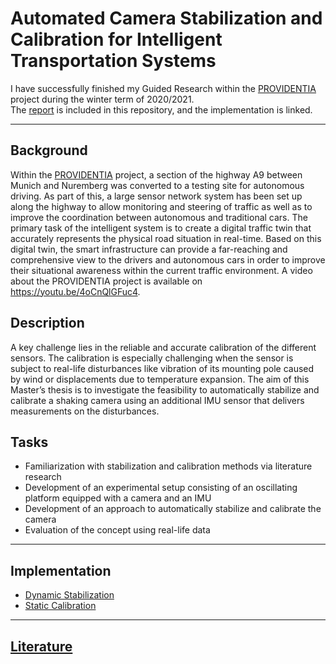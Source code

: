 # Automated Camera Stabilization and Calibration for Intelligent Transportation Systems
I have successfully finished my Guided Research within the [PROVIDENTIA](https://www.bmvi.de/SharedDocs/DE/Artikel/DG/AVF-projekte/providentia-plusplus.html) project during the winter term of 2020/2021.  
The [report](https://github.com/Brucknem/GuidedResearch/blob/main/report/report.pdf) is included in this repository, and the implementation is linked.

***

## Background
Within the [PROVIDENTIA](https://www.bmvi.de/SharedDocs/DE/Artikel/DG/AVF-projekte/providentia-plusplus.html) project, a section of the highway A9 between Munich and Nuremberg was converted to a testing site for autonomous driving.
As part of this, a large sensor network system has been set up along the highway to allow monitoring and steering of traffic as well as to improve the coordination between autonomous and traditional cars.
The primary task of the intelligent system is to create a digital traffic twin that accurately represents the physical road situation in real-time.
Based on this digital twin, the smart infrastructure can provide a far-reaching and comprehensive view to the drivers and autonomous cars in order to improve their situational awareness within the current traffic environment.
A video about the PROVIDENTIA project is available on https://youtu.be/4oCnQlGFuc4.

## Description
A key challenge lies in the reliable and accurate calibration of the different sensors.
The calibration is especially challenging when the sensor is subject to real-life disturbances like vibration of its mounting pole caused by wind or displacements due to temperature expansion.
The aim of this Master’s thesis is to investigate the feasibility to automatically stabilize and calibrate a shaking camera using an additional IMU sensor that delivers measurements on the disturbances.

## Tasks
- Familiarization with stabilization and calibration methods via literature research
- Development of an experimental setup consisting of an oscillating platform equipped with a camera and an IMU
- Development of an approach to automatically stabilize and calibrate the camera
- Evaluation of the concept using real-life data

***

## Implementation
- [Dynamic Stabilization](https://github.com/Brucknem/DynamicStabilization)
- [Static Calibration](https://github.com/Brucknem/StaticCalibration)

***

## [Literature](https://github.com/Brucknem/StaticCalibration)
